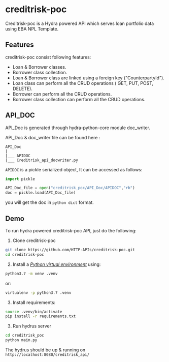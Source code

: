 # creditrisk-poc

Creditrisk-poc is a Hydra powered API which serves loan portfolio data using EBA NPL Template.

## Features
creditrisk-poc consist following features:
* Loan & Borrower classes.
* Borrower class collection.
* Loan & Borrower class are linked using a foreign key ("CounterpartyId").
* Loan class can perform all the CRUD operations ( GET, PUT, POST, DELETE).
* Borrower can perform all the CRUD operations.
* Borrower class collection can perform all the CRUD operations.

## API_DOC
API_Doc is generated through hydra-python-core module doc_writer.

API_Doc & doc_writer file can be found here :
```
API_Doc
|
|___ APIDOC
|___ Creditrisk_api_docwriter.py
```
`APIDOC` is a pickle serialized object, It can be accessed as follows:
```python
import pickle

API_Doc_file = open("creditrisk_poc/API_Doc/APIDOC","rb")
doc = pickle.load(API_Doc_file)
```
you will get the doc in `python dict` format.

## Demo
To run hydra powered creditrisk-poc API, just do the following:
1) Clone creditrisk-poc
```bash
git clone https://github.com/HTTP-APIs/creditrisk-poc.git
cd creditrisk-poc
```
2. Install a [*Python virtual environment*](https://packaging.python.org/guides/installing-using-pip-and-virtual-environments/) using:
```bash
python3.7 -m venv .venv
```
or:
```bash
virtualenv -p python3.7 .venv
```

3. Install requirements:
```bash
source .venv/bin/activate
pip install -r requirements.txt
```
3) Run hydrus server 
```bash
cd creditrisk_poc
python main.py
```
The hydrus should be up & running on `http://localhost:8080/creditrisk_api/`
